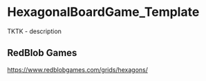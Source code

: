# HexagonalBoardGame_Template
TKTK - description

## RedBlob Games
https://www.redblobgames.com/grids/hexagons/
